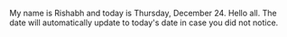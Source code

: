 My name is Rishabh and today is Thursday, December 24. Hello all. The date will automatically update to today's date in case you did not notice.
